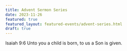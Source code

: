 ```yaml
---
title: Advent Sermon Series
date: 2023-11-26
featured: true
featured_layout: featured-events/advent-series.html
draft: true
---
```

Isaiah 9:6 Unto you a child is born, to us a Son is given.
